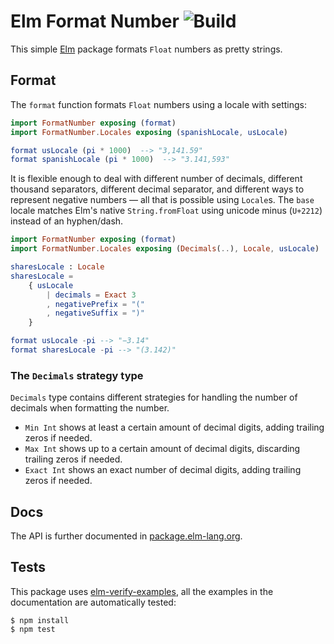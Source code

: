 # Elm Format Number ![Build](https://github.com/cuducos/elm-format-number/workflows/Build/badge.svg)

This simple [Elm](https://elm-lang.org) package formats `Float` numbers as pretty strings.

## Format

The `format` function formats `Float` numbers using a locale with settings:

```elm
import FormatNumber exposing (format)
import FormatNumber.Locales exposing (spanishLocale, usLocale)

format usLocale (pi * 1000)  --> "3,141.59"
format spanishLocale (pi * 1000)  --> "3.141,593"
```

It is flexible enough to deal with different number of decimals, different thousand separators, different decimal separator, and different ways to represent negative numbers — all that is possible using `Locale`s. The `base` locale matches Elm's native `String.fromFloat` using unicode minus (`U+2212`) instead of an hyphen/dash.

```elm
import FormatNumber exposing (format)
import FormatNumber.Locales exposing (Decimals(..), Locale, usLocale)

sharesLocale : Locale
sharesLocale =
    { usLocale
        | decimals = Exact 3
        , negativePrefix = "("
        , negativeSuffix = ")"
    }

format usLocale -pi --> "−3.14"
format sharesLocale -pi --> "(3.142)"
```

### The `Decimals` strategy type

`Decimals` type contains different strategies for handling the number of decimals when formatting the number.

* `Min Int` shows at least a certain amount of decimal digits, adding trailing zeros if needed.
* `Max Int` shows up to a certain amount of decimal digits, discarding trailing zeros if needed.
* `Exact Int` shows an exact number of decimal digits, adding trailing zeros if needed.

## Docs

The API is further documented in [package.elm-lang.org](http://package.elm-lang.org/packages/cuducos/elm-format-number/latest/FormatNumber).

## Tests

This package uses [elm-verify-examples](https://www.npmjs.com/package/elm-verify-examples), all the examples in the documentation are automatically tested:

```console
$ npm install
$ npm test
```
